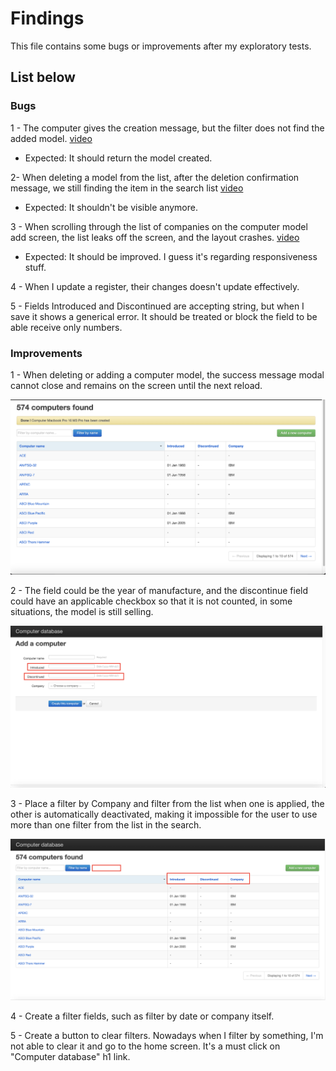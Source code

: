
# Findings
This file contains some bugs or improvements after my exploratory tests.

## List below


### Bugs

1 - The computer gives the creation message, but the filter does not find the added model.
[video](<filter doesnt find computer .mov>)
- Expected: It should return the model created.

2- When deleting a model from the list, after the deletion confirmation message, we still finding the item in the search list
[video](<delete but we can find the computer.mov>)
- Expected: It shouldn't be visible anymore.

3 - When scrolling through the list of companies on the computer model add screen, the list leaks off the screen, and the layout crashes.
[video](<list overlap.mov>)
- Expected: It should be improved. I guess it's regarding responsiveness stuff.

4 - When I update a register, their changes doesn't update effectively.

5 - Fields Introduced and Discontinued are accepting string, but when I save it shows a generical error. It should be treated or block the field to be able receive only numbers.

### Improvements

1 - When deleting or adding a computer model, the success message modal cannot close and remains on the screen until the next reload.

![Alt text](image.png)

2 - The field could be the year of manufacture, and the discontinue field could have an applicable checkbox so that it is not counted, in some situations, the model is still selling.

![Alt text](image-1.png)

3 - Place a filter by Company and filter from the list when one is applied, the other is automatically deactivated, making it impossible for the user to use more than one filter from the list in the search.

![Alt text](image-2.png)

4 - Create a filter fields, such as filter by date or company itself.

5 - Create a button to clear filters. Nowadays when I filter by something, I'm not able to clear it and go to the home screen. It's a must click on "Computer database" h1 link.